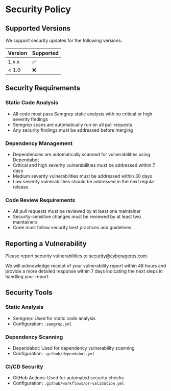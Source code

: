 # Security Policy

## Supported Versions

We support security updates for the following versions:

| Version | Supported          |
| ------- | ------------------ |
| 1.x.x   | :white_check_mark: |
| < 1.0   | :x:                |

## Security Requirements

### Static Code Analysis
- All code must pass Semgrep static analysis with no critical or high severity findings
- Semgrep scans are automatically run on all pull requests
- Any security findings must be addressed before merging

### Dependency Management
- Dependencies are automatically scanned for vulnerabilities using Dependabot
- Critical and high severity vulnerabilities must be addressed within 7 days
- Medium severity vulnerabilities must be addressed within 30 days
- Low severity vulnerabilities should be addressed in the next regular release

### Code Review Requirements
- All pull requests must be reviewed by at least one maintainer
- Security-sensitive changes must be reviewed by at least two maintainers
- Code must follow security best practices and guidelines

## Reporting a Vulnerability

Please report security vulnerabilities to security@cyberagents.com.

We will acknowledge receipt of your vulnerability report within 48 hours and provide a more detailed response within 7 days indicating the next steps in handling your report.

## Security Tools

### Static Analysis
- Semgrep: Used for static code analysis
- Configuration: `.semgrep.yml`

### Dependency Scanning
- Dependabot: Used for dependency vulnerability scanning
- Configuration: `.github/dependabot.yml`

### CI/CD Security
- GitHub Actions: Used for automated security checks
- Configuration: `.github/workflows/pr-validation.yml` 